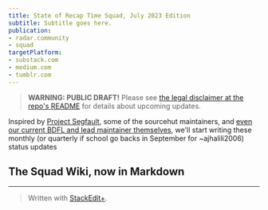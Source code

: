 ```yaml
---
title: State of Recap Time Squad, July 2023 Edition
subtitle: Subtitle goes here.
publication:
- radar.community
- squad
targetPlatform:
- substack.com
- medium.com
- tumblr.com
---
```


> **WARNING: PUBLIC DRAFT!** Please see [the legal disclaimer at the repo's README](/README.md#legal-disclaimer) for details about upcoming updates.

Inspired by [Project Segfault](https://blog.projectsegfau.lt/tag/state-of-project-segfault/), some of the sourcehut maintainers, and [even our current BDFL and lead maintainer themselves](https://ajhalili2006.substack.com/archive?sort=search&search=status%20update), we'll start writing these monthly (or quarterly if school go backs in September for ~ajhalili2006) status updates

## The Squad Wiki, now in Markdown

---
> Written with [StackEdit+](https://stackedit.net/).
<!--stackedit_data:
eyJwcm9wZXJ0aWVzIjoiZXh0ZW5zaW9uczpcbiAgcHJlc2V0Oi
BnZm1cbiAgZW1vamk6XG4gICAgc2hvcnRjdXRzOiB0cnVlXG4i
LCJoaXN0b3J5IjpbLTc5Mjc4NDQxMywtMjA4MDYwMDM1MV19
-->